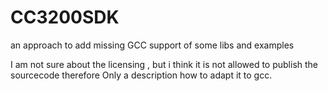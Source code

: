 # CC3200SDK
an approach to add missing GCC support of some libs and examples

I am not sure about the licensing , but i think it is not allowed to publish the sourcecode therefore Only a description how to adapt it to gcc.
